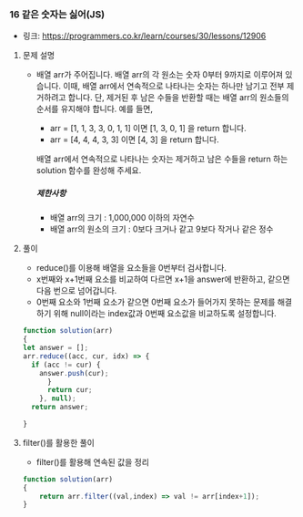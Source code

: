### 16 같은 숫자는 싫어(JS)

* 링크: https://programmers.co.kr/learn/courses/30/lessons/12906

1. 문제 설명

   * 배열 arr가 주어집니다. 배열 arr의 각 원소는 숫자 0부터 9까지로 이루어져 있습니다. 이때, 배열 arr에서 연속적으로 나타나는 숫자는 하나만 남기고 전부 제거하려고 합니다. 단, 제거된 후 남은 수들을 반환할 때는 배열 arr의 원소들의 순서를 유지해야 합니다. 예를 들면,

     - arr = [1, 1, 3, 3, 0, 1, 1] 이면 [1, 3, 0, 1] 을 return 합니다.
     - arr = [4, 4, 4, 3, 3] 이면 [4, 3] 을 return 합니다.

     배열 arr에서 연속적으로 나타나는 숫자는 제거하고 남은 수들을 return 하는 solution 함수를 완성해 주세요.

     ##### 제한사항

     - 배열 arr의 크기 : 1,000,000 이하의 자연수
     - 배열 arr의 원소의 크기 : 0보다 크거나 같고 9보다 작거나 같은 정수

2. 풀이

   * reduce()를 이용해 배열을 요소들을 0번부터 검사합니다.
   * x번째와 x+1번째 요소를 비교하여 다르면 x+1을 answer에 반환하고, 같으면 다음 번으로 넘어갑니다.
   * 0번째 요소와 1번째 요소가 같으면 0번째 요소가 들어가지 못하는 문제를 해결하기 위해 null이라는 index값과 0번째 요소값을 비교하도록 설정합니다. 

   ```js
   function solution(arr)
   {
   let answer = [];
   arr.reduce((acc, cur, idx) => {
     if (acc != cur) {
       answer.push(cur);
         }
         return cur;
       }, null);
     return answer;  
       
   }
   ```

   

   

3. filter()를 활용한 풀이

   * filter()를 활용해 연속된 값을 정리
   
   ```js
   function solution(arr)
   {
       return arr.filter((val,index) => val != arr[index+1]);
   }
   ```
   
   

